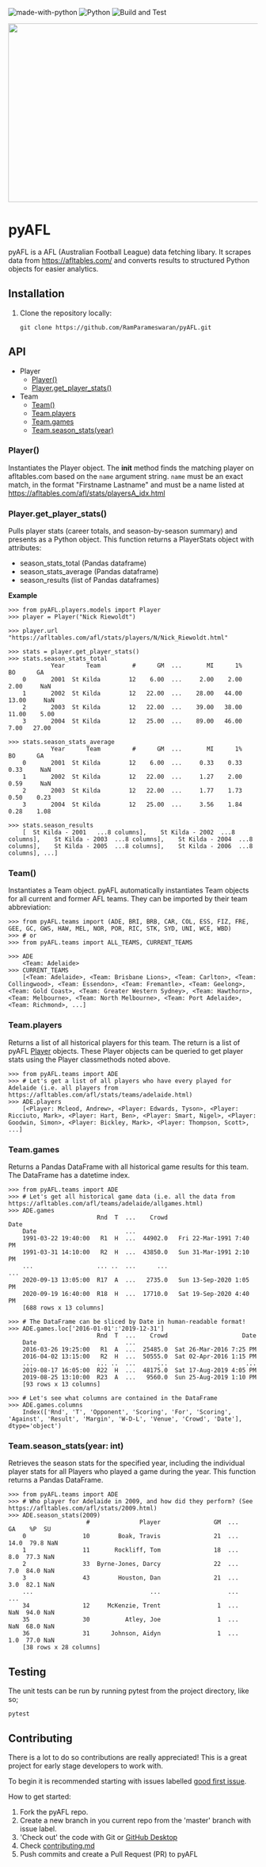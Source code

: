 ![made-with-python](https://img.shields.io/badge/Made%20with-Python-1f425f.svg)
![Python](https://img.shields.io/pypi/pyversions/django)
![Build and Test](https://github.com/RamParameswaran/pyAFL/workflows/Build%20and%20Test/badge.svg)

<p align="center">
     <img src="/static/img/AFL-logo.png" width="540" height="360">
</p>

# pyAFL

pyAFL is a AFL (Australian Football League) data fetching libary. It scrapes data from https://afltables.com/ and converts results to structured Python objects for easier analytics.

## Installation

1. Clone the repository locally:
   ```
   git clone https://github.com/RamParameswaran/pyAFL.git
   ```

## API

- Player
  - [Player()](#Player)
  - [Player.get_player_stats()](#Player.get_player_stats)
- Team
  - [Team()](#Team)
  - [Team.players](#Team.players)
  - [Team.games](#Team.games)
  - [Team.season_stats(year)](#Team.season_stats)

### Player()

Instantiates the Player object. The __init__ method finds the matching player on afltables.com based on the `name` argument string. `name` must be an exact match, in the format "Firstname Lastname" and must be a name listed at https://afltables.com/afl/stats/playersA_idx.html

### Player.get_player_stats()

Pulls player stats (career totals, and season-by-season summary) and presents as a Python object.
This function returns a PlayerStats object with attributes:

- season_stats_total (Pandas dataframe)
- season_stats_average (Pandas dataframe)
- season_results (list of Pandas dataframes)

**Example**

    >>> from pyAFL.players.models import Player
    >>> player = Player("Nick Riewoldt")

    >>> player.url
    "https://afltables.com/afl/stats/players/N/Nick_Riewoldt.html"

    >>> stats = player.get_player_stats()
    >>> stats.season_stats_total
                Year      Team         #      GM  ...       MI      1%     BO      GA
        0       2001  St Kilda        12    6.00  ...     2.00    2.00   2.00     NaN
        1       2002  St Kilda        12   22.00  ...    28.00   44.00  13.00     NaN
        2       2003  St Kilda        12   22.00  ...    39.00   38.00  11.00    5.00
        3       2004  St Kilda        12   25.00  ...    89.00   46.00   7.00   27.00

    >>> stats.season_stats_average
                Year      Team         #      GM  ...       MI      1%     BO      GA
        0       2001  St Kilda        12    6.00  ...     0.33    0.33   0.33     NaN
        1       2002  St Kilda        12   22.00  ...     1.27    2.00   0.59     NaN
        2       2003  St Kilda        12   22.00  ...     1.77    1.73   0.50    0.23
        3       2004  St Kilda        12   25.00  ...     3.56    1.84   0.28    1.08

    >>> stats.season_results
        [  St Kilda - 2001   ...8 columns],    St Kilda - 2002  ...8 columns],    St Kilda - 2003  ...8 columns],    St Kilda - 2004  ...8 columns],    St Kilda - 2005  ...8 columns],    St Kilda - 2006  ...8 columns], ...]

### Team()

Instantiates a Team object. pyAFL automatically instantiates Team objects for all current and former AFL teams. They can be imported by their team abbreviation:

    >>> from pyAFL.teams import (ADE, BRI, BRB, CAR, COL, ESS, FIZ, FRE, GEE, GC, GWS, HAW, MEL, NOR, POR, RIC, STK, SYD, UNI, WCE, WBD)
    >>> # or
    >>> from pyAFL.teams import ALL_TEAMS, CURRENT_TEAMS
    
    >>> ADE
        <Team: Adelaide>
    >>> CURRENT_TEAMS
        [<Team: Adelaide>, <Team: Brisbane Lions>, <Team: Carlton>, <Team: Collingwood>, <Team: Essendon>, <Team: Fremantle>, <Team: Geelong>, <Team: Gold Coast>, <Team: Greater Western Sydney>, <Team: Hawthorn>, <Team: Melbourne>, <Team: North Melbourne>, <Team: Port Adelaide>, <Team: Richmond>, ...]

### Team.players

Returns a list of all historical players for this team. The return is a list of pyAFL [Player](#Player) objects. These Player objects can be queried to get player stats using the Player classmethods noted above.

    >>> from pyAFL.teams import ADE
    >>> # Let's get a list of all players who have every played for Adelaide (i.e. all players from https://afltables.com/afl/stats/teams/adelaide.html)
    >>> ADE.players
        [<Player: Mcleod, Andrew>, <Player: Edwards, Tyson>, <Player: Ricciuto, Mark>, <Player: Hart, Ben>, <Player: Smart, Nigel>, <Player: Goodwin, Simon>, <Player: Bickley, Mark>, <Player: Thompson, Scott>, ...]

### Team.games

Returns a Pandas DataFrame with all historical game results for this team. The DataFrame has a datetime index.

    >>> from pyAFL.teams import ADE
    >>> # Let's get all historical game data (i.e. all the data from https://afltables.com/afl/teams/adelaide/allgames.html)
    >>> ADE.games
                             Rnd  T  ...    Crowd                      Date
        Date                         ...                                   
        1991-03-22 19:40:00   R1  H  ...  44902.0   Fri 22-Mar-1991 7:40 PM
        1991-03-31 14:10:00   R2  H  ...  43850.0   Sun 31-Mar-1991 2:10 PM
        ...                  ... ..  ...      ...                       ...
        2020-09-13 13:05:00  R17  A  ...   2735.0   Sun 13-Sep-2020 1:05 PM
        2020-09-19 16:40:00  R18  H  ...  17710.0   Sat 19-Sep-2020 4:40 PM
        [688 rows x 13 columns]
    
    >>> # The DataFrame can be sliced by Date in human-readable format!
    >>> ADE.games.loc['2016-01-01':'2019-12-31']
                             Rnd  T  ...    Crowd                     Date
        Date                         ...                                  
        2016-03-26 19:25:00   R1  A  ...  25485.0  Sat 26-Mar-2016 7:25 PM
        2016-04-02 13:15:00   R2  H  ...  50555.0  Sat 02-Apr-2016 1:15 PM
        ...                  ... ..  ...      ...                      ...
        2019-08-17 16:05:00  R22  H  ...  48175.0  Sat 17-Aug-2019 4:05 PM
        2019-08-25 13:10:00  R23  A  ...   9560.0  Sun 25-Aug-2019 1:10 PM
        [93 rows x 13 columns]
    
    >>> # Let's see what columns are contained in the DataFrame
    >>> ADE.games.columns
        Index(['Rnd', 'T', 'Opponent', 'Scoring', 'For', 'Scoring', 'Against', 'Result', 'Margin', 'W-D-L', 'Venue', 'Crowd', 'Date'], dtype='object')

### Team.season_stats(year: int)

Retrieves the season stats for the specified year, including the individual player stats for all Players who played a game during the year. This function returns a Pandas DataFrame.

    >>> from pyAFL.teams import ADE
    >>> # Who player for Adelaide in 2009, and how did they perform? (See https://afltables.com/afl/stats/2009.html)
    >>> ADE.season_stats(2009)
                          #              Player               GM  ...     GA    %P  SU
        0                10        Boak, Travis               21  ...   14.0  79.8 NaN
        1                11       Rockliff, Tom               18  ...    8.0  77.3 NaN
        2                33  Byrne-Jones, Darcy               22  ...    7.0  84.0 NaN
        3                43        Houston, Dan               21  ...    3.0  82.1 NaN
        ...                                 ...                   ...              ...
        34               12     McKenzie, Trent                1  ...    NaN  94.0 NaN
        35               30          Atley, Joe                1  ...    NaN  68.0 NaN
        36               31      Johnson, Aidyn                1  ...    1.0  77.0 NaN
        [38 rows x 28 columns]
        
## Testing

The unit tests can be run by running pytest from the project directory, like so;

    pytest

## Contributing

There is a lot to do so contributions are really appreciated! This is a great project for early stage developers to work with.

To begin it is recommended starting with issues labelled [good first issue](https://github.com/RamParameswaran/pyAFL/issues?q=is%3Aissue+is%3Aopen+label%3A%22good+first+issue%22).

How to get started:

1. Fork the pyAFL repo.
2. Create a new branch in you current repo from the 'master' branch with issue label.
3. 'Check out' the code with Git or [GitHub Desktop](https://desktop.github.com/)
4. Check [contributing.md](CONTRIBUTING.md)
5. Push commits and create a Pull Request (PR) to pyAFL

